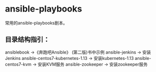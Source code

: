 # ansible-playbooks
常用的ansible-playbooks剧本。
## 目录结构指引：
ansiblebook ->《奔跑吧Ansible》 (第二版)书中示例
ansible-jenkins -> 安装Jenkins
ansible-centos7-kubernetes-1.13 -> 安装kubernetes-1.13
ansible-centos7-kvm -> 安装KVM服务
ansible-zookeeper -> 安装zookeeper服务
